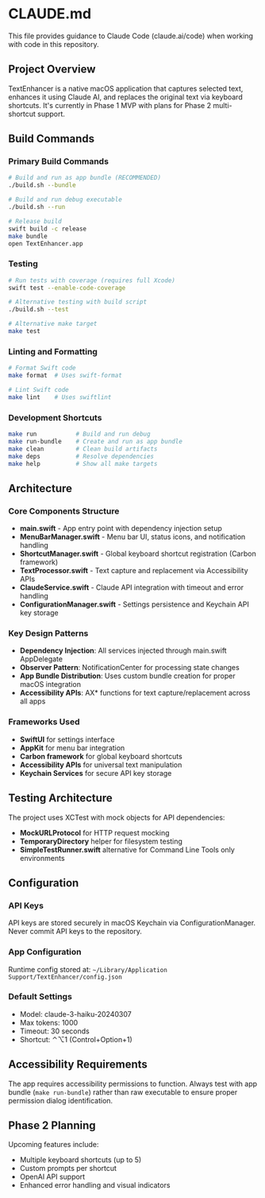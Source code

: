 # CLAUDE.md

This file provides guidance to Claude Code (claude.ai/code) when working with code in this repository.

## Project Overview

TextEnhancer is a native macOS application that captures selected text, enhances it using Claude AI, and replaces the original text via keyboard shortcuts. It's currently in Phase 1 MVP with plans for Phase 2 multi-shortcut support.

## Build Commands

### Primary Build Commands
```bash
# Build and run as app bundle (RECOMMENDED)
./build.sh --bundle

# Build and run debug executable
./build.sh --run

# Release build
swift build -c release
make bundle
open TextEnhancer.app
```

### Testing
```bash
# Run tests with coverage (requires full Xcode)
swift test --enable-code-coverage

# Alternative testing with build script
./build.sh --test

# Alternative make target
make test
```

### Linting and Formatting
```bash
# Format Swift code
make format  # Uses swift-format

# Lint Swift code
make lint    # Uses swiftlint
```

### Development Shortcuts
```bash
make run           # Build and run debug
make run-bundle    # Create and run as app bundle
make clean         # Clean build artifacts
make deps          # Resolve dependencies
make help          # Show all make targets
```

## Architecture

### Core Components Structure
- **main.swift** - App entry point with dependency injection setup
- **MenuBarManager.swift** - Menu bar UI, status icons, and notification handling
- **ShortcutManager.swift** - Global keyboard shortcut registration (Carbon framework)
- **TextProcessor.swift** - Text capture and replacement via Accessibility APIs
- **ClaudeService.swift** - Claude API integration with timeout and error handling
- **ConfigurationManager.swift** - Settings persistence and Keychain API key storage

### Key Design Patterns
- **Dependency Injection**: All services injected through main.swift AppDelegate
- **Observer Pattern**: NotificationCenter for processing state changes
- **App Bundle Distribution**: Uses custom bundle creation for proper macOS integration
- **Accessibility APIs**: AX* functions for text capture/replacement across all apps

### Frameworks Used
- **SwiftUI** for settings interface
- **AppKit** for menu bar integration
- **Carbon framework** for global keyboard shortcuts
- **Accessibility APIs** for universal text manipulation
- **Keychain Services** for secure API key storage

## Testing Architecture

The project uses XCTest with mock objects for API dependencies:
- **MockURLProtocol** for HTTP request mocking
- **TemporaryDirectory** helper for filesystem testing
- **SimpleTestRunner.swift** alternative for Command Line Tools only environments

## Configuration

### API Keys
API keys are stored securely in macOS Keychain via ConfigurationManager. Never commit API keys to the repository.

### App Configuration
Runtime config stored at: `~/Library/Application Support/TextEnhancer/config.json`

### Default Settings
- Model: claude-3-haiku-20240307
- Max tokens: 1000
- Timeout: 30 seconds
- Shortcut: ⌃⌥1 (Control+Option+1)

## Accessibility Requirements

The app requires accessibility permissions to function. Always test with app bundle (`make run-bundle`) rather than raw executable to ensure proper permission dialog identification.

## Phase 2 Planning

Upcoming features include:
- Multiple keyboard shortcuts (up to 5)
- Custom prompts per shortcut
- OpenAI API support
- Enhanced error handling and visual indicators
